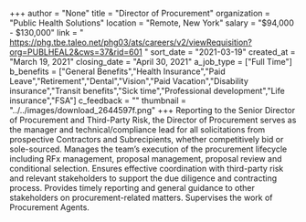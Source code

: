 +++
author = "None"
title = "Director of Procurement"
organization = "Public Health Solutions"
location = "Remote, New York"
salary = "$94,000 - $130,000"
link = " https://phg.tbe.taleo.net/phg03/ats/careers/v2/viewRequisition?org=PUBLHEAL2&cws=37&rid=601   "
sort_date = "2021-03-19"
created_at = "March 19, 2021"
closing_date = "April 30, 2021"
a_job_type = ["Full Time"]
b_benefits = ["General Benefits","Health Insurance","Paid Leave","Retirement","Dental","Vision","Paid Vacation","Disability insurance","Transit benefits","Sick time","Professional development","Life insurance","FSA"]
c_feedback = ""
thumbnail = "../../images/download_2644597f.png"
+++
Reporting to the Senior Director of Procurement and Third-Party Risk, the Director of Procurement serves as the manager and technical/compliance lead for all solicitations from prospective Contractors and Subrecipients, whether competitively bid or sole-sourced. Manages the team’s execution of the procurement lifecycle including RFx management, proposal management, proposal review and conditional selection. Ensures effective coordination with third-party risk and relevant stakeholders to support the due diligence and contracting process. Provides timely reporting and general guidance to other stakeholders on procurement-related matters. Supervises the work of Procurement Agents.